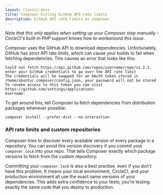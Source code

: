 ```yaml
---
layout: classic-docs
title: Composer hitting GitHub API rate limits
description: GitHub API rate limits as composer
---
```


*Note that this only applies when setting up your Composer step manually -
CircleCI's built-in PHP support knows how to workaround this issue.*

Composer uses the GitHub API to download dependencies. Unfortunately, GitHub 
has strict API rate limits, which can cause your builds to fail when fetching 
dependencies. This causes an error that looks like this:

```
Could not fetch https://api.github.com/repos/username/repo/v1.2.3, enter your GitHub credentials to go over the API rate limit
The credentials will be swapped for an OAuth token stored in /home/ubuntu/.composer/config.json, your password will not be stored
To revoke access to this token you can visit https://github.com/settings/applications
Username:
```

To get around this, tell Composer to fetch dependencies from distribution packages whenever possible:

```
composer install --prefer-dist --no-interaction
```

### API rate limits and custom repositories

Composer tries to discover every available version of every package in a 
repository. You can avoid this version discovery if you commit your 
`composer.lock` into your repo. That tells Composer exactly which package 
versions to fetch from the custom repository.

Committing your `composer.lock` is also a best practise, even if you don't have 
this problem. It means your local environment, CircleCI, and your production 
environment all use the exact same versions of your dependencies. This adds 
extra confidence to your tests; you're testing exactly the same code that you 
deploy to production.
